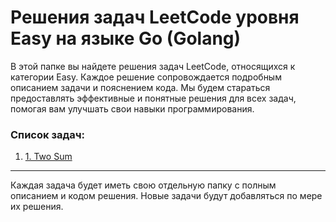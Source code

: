 # Решения задач LeetCode уровня Easy на языке Go (Golang)

В этой папке вы найдете решения задач LeetCode, относящихся к категории Easy. Каждое решение сопровождается подробным описанием задачи и пояснением кода. Мы будем стараться предоставлять эффективные и понятные решения для всех задач, помогая вам улучшать свои навыки программирования.

### Список задач:

1. [1. Two Sum](twoSum_1/Readme.md)

---

Каждая задача будет иметь свою отдельную папку с полным описанием и кодом решения. Новые задачи будут добавляться по мере их решения.
